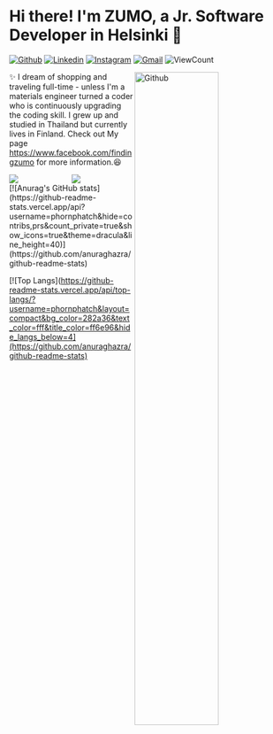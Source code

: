 # Hi there! I'm ZUMO, a Jr. Software Developer in Helsinki 🚀

[![Github](https://img.shields.io/badge/-Github-000?style=flat&logo=Github&logoColor=white)](https://github.com/phornphatch)
[![Linkedin](https://img.shields.io/badge/-LinkedIn-blue?style=flat&logo=Linkedin&logoColor=white)](https://www.linkedin.com/in/phornphatch)
[![Instagram](https://img.shields.io/badge/-Instagram-c13584?style=flat&labelColor=c13584&logo=instagram&logoColor=white)](https://www.instagram.com/findingzumo/)
[![Gmail](https://img.shields.io/badge/-Gmail-c14438?style=flat&logo=Gmail&logoColor=white)](mailto:phornphatch@gmail.com)
<img alt="ViewCount" src="https://views.whatilearened.today/views/github/onimur/onimur.svg" />

<img width="55%" align="right" alt="Github" src="https://raw.githubusercontent.com/onimur/.github/master/.resources/git-header.svg" />


✨ I dream of shopping and traveling full-time - unless I'm a materials engineer turned a coder who is continuously upgrading the coding skill. I grew up and studied in Thailand but currently lives in Finland. Check out My page https://www.facebook.com/findingzumo for more information.😆

<div align="center">
  <img src='https://github-readme-stats.vercel.app/api?username=phornphatch&hide=contribs,prs&count_private=true&show_icons=true&theme=dracula&line_height=40'  align="left" />
<img src='https://github-readme-stats.vercel.app/api/top-langs/?username=phornphatch&layout=compact&bg_color=282a36&text_color=fff&title_color=ff6e96' />
</div>
[![Anurag's GitHub stats](https://github-readme-stats.vercel.app/api?username=phornphatch&hide=contribs,prs&count_private=true&show_icons=true&theme=dracula&line_height=40)](https://github.com/anuraghazra/github-readme-stats)

[![Top Langs](https://github-readme-stats.vercel.app/api/top-langs/?username=phornphatch&layout=compact&bg_color=282a36&text_color=fff&title_color=ff6e96&hide_langs_below=4](https://github.com/anuraghazra/github-readme-stats)

